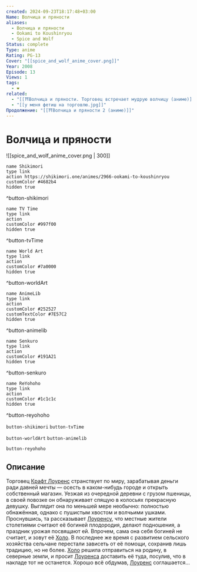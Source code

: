 ```yaml
---
created: 2024-09-23T18:17:48+03:00
Name: Волчица и пряности
aliases:
  - Волчица и пряности
  - Ookami to Koushinryou
  - Spice and Wolf
Status: complete
Type: anime
Rating: PG-13
Cover: "[[spice_and_wolf_anime_cover.png]]"
Year: 2008
Episode: 13
Views: 1
tags:
  - ❤
related:
  - "[[⛩️Волчица и пряности. Торговец встречает мудрую волчицу (аниме)]]"
  - "[[у меня фетиш на торговлю.jpg]]"
Продолжение: "[[⛩️Волчица и пряности 2 (аниме)]]"
---
```


# Волчица и пряности

![[spice_and_wolf_anime_cover.png | 300]]

```button
name Shikimori
type link
action https://shikimori.one/animes/2966-ookami-to-koushinryou
customColor #4682b4
hidden true
```
^button-shikimori

```button
name TV Time
type link
action 
customColor #997f00
hidden true
```
^button-tvTime

```button
name World Art
type link
action 
customColor #7a0000
hidden true
```
^button-worldArt

```button
name AnimeLib
type link
action 
customColor #252527
customTextColor #7E57C2
hidden true
```
^button-animelib

```button
name Senkuro
type link
action 
customColor #191A21
hidden true
```
^button-senkuro

```button
name ReYohoho
type link
action 
customColor #1c1c1c
hidden true
```
^button-reyohoho



`button-shikimori` `button-tvTime`

`button-worldArt` `button-animelib`

`button-reyohoho`

## Описание

Торговец [Крафт Лоуренс](https://shikimori.one/characters/7374-kraft-lawrence) странствует по миру, зарабатывая деньги ради давней мечты — осесть в каком-нибудь городе и открыть собственный магазин. Уезжая из очередной деревни с грузом пшеницы, в своей повозке он обнаруживает спящую в колосьях прекрасную девушку. Выглядит она по меньшей мере необычно: полностью обнажённая, однако с пушистым хвостом и волчьими ушками. Проснувшись, та рассказывает [Лоуренсу](https://shikimori.one/characters/7374-kraft-lawrence), что местные жители столетиями считают её богиней плодородия, делают подношения, а праздник урожая посвящают ей. Впрочем, сама она себя богиней не считает, и зовут её [Холо](https://shikimori.one/characters/7373-holo). В последнее же время с развитием сельского хозяйства сельчане перестали зависеть от её помощи, сохранив лишь традицию, но не более. [Холо](https://shikimori.one/characters/7373-holo) решила отправиться на родину, в северные земли, и просит [Лоуренса](https://shikimori.one/characters/7374-kraft-lawrence) доставить её туда, посулив, что в накладе тот не останется. Хорошо всё обдумав, [Лоуренс](https://shikimori.one/characters/7374-kraft-lawrence) соглашается...
